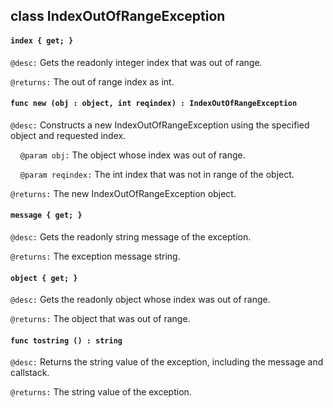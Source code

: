 ## class IndexOutOfRangeException

#### ```index { get; }```


```@desc:``` Gets the readonly integer index that was out of range.

```@returns:``` The out of range index as int.

#### ```func new (obj : object, int reqindex) : IndexOutOfRangeException```


```@desc:``` Constructs a new IndexOutOfRangeException using the specified object and requested index.

&nbsp;&nbsp;&nbsp;&nbsp;```@param obj:``` The object whose index was out of range.

&nbsp;&nbsp;&nbsp;&nbsp;```@param reqindex:``` The int index that was not in range of the object.

```@returns:``` The new IndexOutOfRangeException object.

#### ```message { get; }```


```@desc:``` Gets the readonly string message of the exception.

```@returns:``` The exception message string.

#### ```object { get; }```


```@desc:``` Gets the readonly object whose index was out of range.

```@returns:``` The object that was out of range.

#### ```func tostring () : string```


```@desc:``` Returns the string value of the exception, including the message and callstack.

```@returns:``` The string value of the exception.

